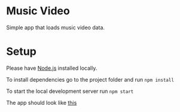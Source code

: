 # Music Video

Simple app that loads music video data.

# Setup

Please have [Node.js](https://nodejs.org/en/) installed locally.

To install dependencies go to the project folder and run `npm install`

To start the local development server run `npm start`

The app should look like [this](https://imtiaz101325.github.io/music-videos)
